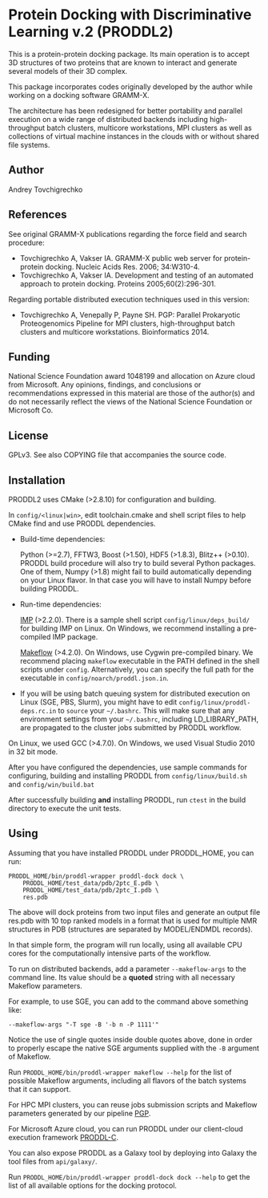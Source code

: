 Protein Docking with Discriminative Learning v.2 (PRODDL2)
==========================================================

This is a protein-protein docking package. Its main operation is to accept 3D structures
of two proteins that are known to interact and generate several models of their
3D complex.

This package incorporates codes originally developed by the author while working 
on a docking software GRAMM-X. 

The architecture has been redesigned for better portability and parallel execution 
on a wide range of distributed backends including high-throughput batch clusters, 
multicore workstations, MPI clusters as well as collections of virtual machine 
instances in the clouds with or without shared file systems.

Author
------

Andrey Tovchigrechko <andreyto AT gmail.com>

References
----------

See original GRAMM-X publications regarding the force field and search procedure:

 - Tovchigrechko A, Vakser IA. GRAMM-X public web server for protein-protein 
   docking. Nucleic Acids Res. 2006; 34:W310-4.
 - Tovchigrechko A, Vakser IA. Development and testing of an automated 
   approach to protein docking. Proteins 2005;60(2):296-301.

Regarding portable distributed execution techniques used in this version:

 - Tovchigrechko A, Venepally P, Payne SH. PGP: Parallel Prokaryotic Proteogenomics 
   Pipeline for MPI clusters, high-throughput batch clusters and multicore workstations.
   Bioinformatics 2014.

Funding 
-------

National Science Foundation award 1048199 and allocation on Azure cloud from
Microsoft. Any opinions, findings, and conclusions or recommendations 
expressed in this material are those of the author(s) and do not necessarily 
reflect the views of the National Science Foundation or Microsoft Co.

License
-------

GPLv3. See also COPYING file that accompanies the source code.

Installation
------------

PRODDL2 uses CMake (>2.8.10) for configuration and building.

In `config/<linux|win>`, edit toolchain.cmake and shell script files to help CMake find and use
PRODDL dependencies. 

 - Build-time dependencies: 
   
   Python (>=2.7), FFTW3, Boost (>1.50), HDF5 (>1.8.3), Blitz++ (>0.10).
   PRODDL build procedure will also try to build several Python packages. One of them, Numpy (>1.8)
   might fail to build automatically depending on your Linux flavor. In that case you will have to
   install Numpy before building PRODDL.
 
 - Run-time dependencies: 
   
   [IMP](https://salilab.org/imp/) (>2.2.0). There is a sample shell script 
   `config/linux/deps_build/` for building IMP on Linux. On Windows, we recommend 
   installing a pre-compiled IMP package.

   [Makeflow](http://www3.nd.edu/~ccl/software/makeflow/) (>4.2.0). On Windows, use 
   Cygwin pre-compiled binary. We recommend placing `makeflow` executable in the 
   PATH defined in the shell scripts under `config`. Alternatively,
   you can specify the full path for the executable in `config/noarch/proddl.json.in`. 

 - If you will be using batch queuing system for distributed execution on Linux (SGE, PBS, Slurm),
   you might have to edit `config/linux/proddl-deps.rc.in` to `source` your `~/.bashrc`. This
   will make sure that any environment settings from your `~/.bashrc`, including LD_LIBRARY_PATH, 
   are propagated to the cluster jobs submitted by PRODDL workflow.

On Linux, we used GCC (>4.7.0). On Windows, we used Visual Studio 2010 in 32 bit mode.

After you have configured the dependencies, use sample commands for configuring, building and installing 
PRODDL from `config/linux/build.sh` and `config/win/build.bat`

After successfully building **and** installing PRODDL, run `ctest` in the build directory 
to execute the unit tests. 

Using
-----

Assuming that you have installed PRODDL under PRODDL_HOME, you can run:

```
PRODDL_HOME/bin/proddl-wrapper proddl-dock dock \
    PRODDL_HOME/test_data/pdb/2ptc_E.pdb \
    PRODDL_HOME/test_data/pdb/2ptc_I.pdb \    
    res.pdb
```

The above will dock proteins from two input files and generate 
an output file res.pdb with 10 top ranked models in a format that
is used for multiple NMR structures in PDB (structures are
separated by MODEL/ENDMDL records).

In that simple form, the program will run locally, using all
available CPU cores for the computationally intensive parts
of the workflow.

To run on distributed backends, add a parameter `--makeflow-args` 
to the command line. Its value should be a **quoted** string 
with all necessary Makeflow parameters.

For example, to use SGE, you can add to the command above 
something like:

```
--makeflow-args "-T sge -B '-b n -P 1111'"
```

Notice the use of single quotes inside double quotes above,
done in order to properly escape the native SGE arguments 
supplied with the `-B` argument of Makeflow.

Run `PRODDL_HOME/bin/proddl-wrapper makeflow --help` for the list 
of possible Makeflow arguments, including all flavors of the batch 
systems that it can support.

For HPC MPI clusters, you can reuse jobs submission scripts
and Makeflow parameters generated by our pipeline 
[PGP](https://bitbucket.org/andreyto/proteogenomics).

For Microsoft Azure cloud, you can run PRODDL under our
client-cloud execution framework 
[PRODDL-C](https://bitbucket.org/andreyto/proddl-c).

You can also expose PRODDL as a Galaxy tool by deploying
into Galaxy the tool files from `api/galaxy/`.

Run `PRODDL_HOME/bin/proddl-wrapper proddl-dock dock --help`
to get the list of all available options for the docking
protocol.

